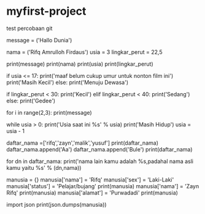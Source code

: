 # myfirst-project
test percobaan git

message = ('Hallo Dunia')

nama = ('Rifq Amrulloh Firdaus')
usia = 3
lingkar_perut = 22,5

print(message)
print(nama)
print(usia)
print(lingkar_perut)

if usia <= 17:
    print('maaf belum cukup umur untuk nonton film ini')
    print('Masih Kecil')
else:
    print('Menuju Dewasa')

if lingkar_perut < 30:
    print('Kecil')
elif lingkar_perut < 40:
    print('Sedang')
else:
    print('Gedee')

for i in range(2,3):
    print(message)

while usia > 0:
    print('Usia saat ini %s' % usia)
    print('Masih Hidup')
    usia = usia - 1

daftar_nama =['rifq','zayn','malik','yusuf']
print(daftar_nama)
daftar_nama.append('Aa')
daftar_nama.append('Bule')
print(daftar_nama)

for dn in daftar_nama:
    print('nama lain kamu adalah %s,padahal nama asli kamu yaitu %s' % (dn,nama))

manusia = {}
manusia['nama'] = 'Rifq'
manusia['sex'] = 'Laki-Laki'
manusia['status'] = 'Pelajar/bujang'
print(manusia)
manusia['nama'] = 'Zayn Rifq'
print(manusia)
manusia['alamat'] = 'Purwadadi'
print(manusia)

import json
print(json.dumps(manusia))
